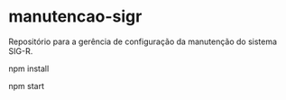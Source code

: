 # manutencao-sigr
Repositório para a gerência de configuração da manutenção do sistema SIG-R.


npm install

npm start
